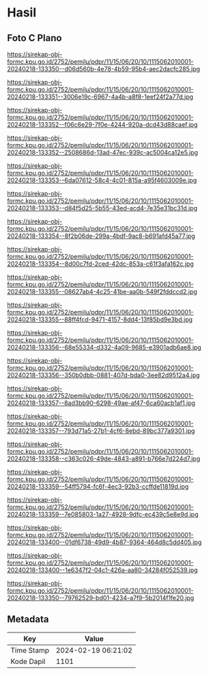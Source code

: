 # Hasil

## Foto C Plano

https://sirekap-obj-formc.kpu.go.id/2752/pemilu/pdpr/11/15/06/20/10/1115062010001-20240218-133350--d06d560b-4e78-4b59-95b4-aec2dacfc285.jpg

https://sirekap-obj-formc.kpu.go.id/2752/pemilu/pdpr/11/15/06/20/10/1115062010001-20240218-133351--3006e19c-6967-4a4b-a8f8-1eef24f2a77d.jpg

https://sirekap-obj-formc.kpu.go.id/2752/pemilu/pdpr/11/15/06/20/10/1115062010001-20240218-133352--f06c6e29-7f0e-4244-920a-dcd43d88caef.jpg

https://sirekap-obj-formc.kpu.go.id/2752/pemilu/pdpr/11/15/06/20/10/1115062010001-20240218-133352--2508686d-13ad-47ec-939c-ac5004ca12e5.jpg

https://sirekap-obj-formc.kpu.go.id/2752/pemilu/pdpr/11/15/06/20/10/1115062010001-20240218-133353--6da07612-58c4-4c01-815a-a95f4603009e.jpg

https://sirekap-obj-formc.kpu.go.id/2752/pemilu/pdpr/11/15/06/20/10/1115062010001-20240218-133353--d84f5d25-5b55-43ed-acd4-7e35e31bc31d.jpg

https://sirekap-obj-formc.kpu.go.id/2752/pemilu/pdpr/11/15/06/20/10/1115062010001-20240218-133354--8f2b06de-299a-4bdf-9ac8-b691afd45a77.jpg

https://sirekap-obj-formc.kpu.go.id/2752/pemilu/pdpr/11/15/06/20/10/1115062010001-20240218-133354--8d00c7fd-2ced-42dc-853a-c61f3afa162c.jpg

https://sirekap-obj-formc.kpu.go.id/2752/pemilu/pdpr/11/15/06/20/10/1115062010001-20240218-133355--08627ab4-4c25-41be-aa0b-549f2fddccd2.jpg

https://sirekap-obj-formc.kpu.go.id/2752/pemilu/pdpr/11/15/06/20/10/1115062010001-20240218-133355--88ff4fcd-9471-4157-8dd4-13f85bd9e3bd.jpg

https://sirekap-obj-formc.kpu.go.id/2752/pemilu/pdpr/11/15/06/20/10/1115062010001-20240218-133356--68e55334-d332-4a09-9685-e3901adb6ae8.jpg

https://sirekap-obj-formc.kpu.go.id/2752/pemilu/pdpr/11/15/06/20/10/1115062010001-20240218-133356--350b0dbb-0881-407d-bda0-3ee82d9512a4.jpg

https://sirekap-obj-formc.kpu.go.id/2752/pemilu/pdpr/11/15/06/20/10/1115062010001-20240218-133357--8ad3bb90-6298-49ae-af47-6ca60acb1af1.jpg

https://sirekap-obj-formc.kpu.go.id/2752/pemilu/pdpr/11/15/06/20/10/1115062010001-20240218-133357--793d71a5-27b1-4cf6-8ebd-89bc377a9301.jpg

https://sirekap-obj-formc.kpu.go.id/2752/pemilu/pdpr/11/15/06/20/10/1115062010001-20240218-133358--c363c026-49de-4843-a891-b766e7d224d7.jpg

https://sirekap-obj-formc.kpu.go.id/2752/pemilu/pdpr/11/15/06/20/10/1115062010001-20240218-133359--54ff5794-fc6f-4ec3-92b3-ccffde11819d.jpg

https://sirekap-obj-formc.kpu.go.id/2752/pemilu/pdpr/11/15/06/20/10/1115062010001-20240218-133359--7e085803-1a27-4928-9dfc-ec439c5e8e9d.jpg

https://sirekap-obj-formc.kpu.go.id/2752/pemilu/pdpr/11/15/06/20/10/1115062010001-20240218-133400--01df6738-49d9-4b87-9364-464d8c5dd405.jpg

https://sirekap-obj-formc.kpu.go.id/2752/pemilu/pdpr/11/15/06/20/10/1115062010001-20240218-133400--1e6347f2-04c1-426a-aa80-34284f052539.jpg

https://sirekap-obj-formc.kpu.go.id/2752/pemilu/pdpr/11/15/06/20/10/1115062010001-20240218-133350--79762529-bd01-4234-a7f9-5b2014f1fe20.jpg


## Metadata

| Key        | Value               |
| ---------- | ------------------- |
| Time Stamp | 2024-02-19 06:21:02 |
| Kode Dapil | 1101                |



